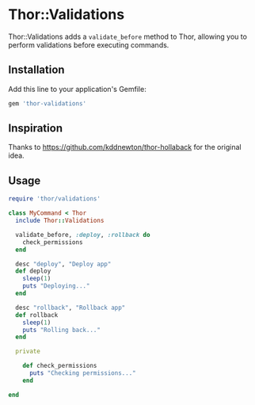 # Thor::Validations

Thor::Validations adds a `validate_before` method to Thor, allowing you to perform validations before executing commands.

## Installation

Add this line to your application's Gemfile:

```ruby
gem 'thor-validations'
```

## Inspiration

Thanks to https://github.com/kddnewton/thor-hollaback for the original idea.


## Usage

```ruby
require 'thor/validations'

class MyCommand < Thor
  include Thor::Validations

  validate_before, :deploy, :rollback do
    check_permissions
  end

  desc "deploy", "Deploy app"
  def deploy
    sleep(1)
    puts "Deploying..."
  end

  desc "rollback", "Rollback app"
  def rollback
    sleep(1)
    puts "Rolling back..."
  end

  private

    def check_permissions
      puts "Checking permissions..."
    end

end
```
